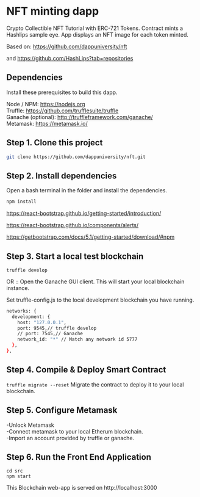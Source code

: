 # NFT minting dapp
Crypto Collectible NFT Tutorial with ERC-721 Tokens. 
Contract mints a Hashlips sample eye. 
App displays an NFT image for each token minted.

Based on: https://github.com/dappuniversity/nft

and https://github.com/HashLips?tab=repositories

## Dependencies
Install these prerequisites to build this dapp.

Node / NPM: https://nodejs.org<br/>
Truffle: https://github.com/trufflesuite/truffle<br/>
Ganache (optional): http://truffleframework.com/ganache/<br/>
Metamask: https://metamask.io/<br/>

## Step 1. Clone this project
```bash 
git clone https://github.com/dappuniversity/nft.git
```

## Step 2. Install dependencies
Open a bash terminal in the folder and install the dependencies.
```bash
npm install
```

https://react-bootstrap.github.io/getting-started/introduction/

https://react-bootstrap.github.io/components/alerts/

https://getbootstrap.com/docs/5.1/getting-started/download/#npm


## Step 3. Start a local test blockchain
```truffle develop```

OR :: 
Open the Ganache GUI client. 
This will start your local blockchain instance. 

Set truffle-config.js to the local development blockchain you have running.

```bash
networks: {
  development: {
    host: "127.0.0.1",
    port: 9545,// truffle develop
    // port: 7545,// Ganache 
    network_id: "*" // Match any network id 5777
  },
},
```

## Step 4. Compile & Deploy Smart Contract
```truffle migrate --reset``` Migrate the contract to deploy it to your local blockchain.

## Step 5. Configure Metamask
-Unlock Metamask <br/>
-Connect metamask to your local Etherum blockchain.<br/>
-Import an account provided by truffle or ganache.

## Step 6. Run the Front End Application
```
cd src
npm start
```
This Blockchain web-app is served on http://localhost:3000
